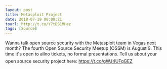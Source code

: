 ```yaml
---
layout: post
title: Metasploit Project
date: 2018-07-19 00:00:21
tourl: http://t.co/Y7tDS1MHez
tags: [Source]
---
```

Wanna talk open source security with the Metasploit team in Vegas next month? The fourth Open Source Security Meetup (OSSM) is August 9. This time it's open to allno tickets, no formal presentations. Tell us about your open source security project here: https://t.co/gWJ4UFqGEZ